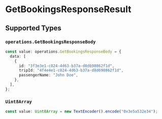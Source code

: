 # GetBookingsResponseResult


## Supported Types

### `operations.GetBookingsResponseBody`

```typescript
const value: operations.GetBookingsResponseBody = {
  data: [
    {
      id: "3f3e3e1-c824-4d63-b37a-d8d698862f1d",
      tripId: "4f4e4e1-c824-4d63-b37a-d8d698862f1d",
      passengerName: "John Doe",
    },
  ],
};
```

### `Uint8Array`

```typescript
const value: Uint8Array = new TextEncoder().encode("0x3e5a532e34");
```

